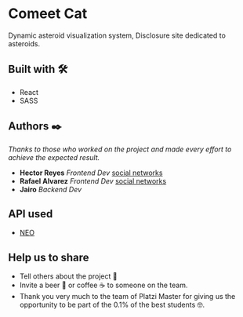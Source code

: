 # Comeet Cat

Dynamic asteroid visualization system, Disclosure site dedicated to asteroids.

## Built with 🛠️

- React
- SASS

## Authors ✒️

_Thanks to those who worked on the project and made every effort to achieve the expected result._

- **Hector Reyes** _Frontend Dev_ [social networks](https://www.instagram.com/conejoestelar/)
- **Rafael Alvarez** _Frontend Dev_ [social networks](https://www.instagram.com/raalvarez_//)
- **Jairo** _Backend Dev_

## API used

- [NEO](https://s3.us-west-2.amazonaws.com/secure.notion-static.com/c38cedf3-300e-41ed-9522-7cde1905ff4f/DATA_API.pdf?X-Amz-Algorithm=AWS4-HMAC-SHA256&X-Amz-Credential=AKIAT73L2G45O3KS52Y5%2F20200630%2Fus-west-2%2Fs3%2Faws4_request&X-Amz-Date=20200630T005000Z&X-Amz-Expires=86400&X-Amz-Signature=99f8fa2e70c20f746a7325ff1eb0aa2fa1b1d56441538b3c92e4e17038066d61&X-Amz-SignedHeaders=host&response-content-disposition=filename%20%3D%22DATA_API.pdf%22)

## Help us to share

- Tell others about the project 📢
- Invite a beer 🍺 or coffee ☕ to someone on the team.
- Thank you very much to the team of Platzi Master for giving us the opportunity to be part of the 0.1% of the best students 🤓.
